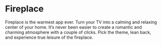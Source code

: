 # Fireplace

Fireplace is the warmest app ever. Turn your TV into a calming and relaxing center of your home. It’s never been easier to create a romantic and charming atmosphere with a couple of clicks. Pick the theme, lean back, and experience true leisure of the fireplace.
